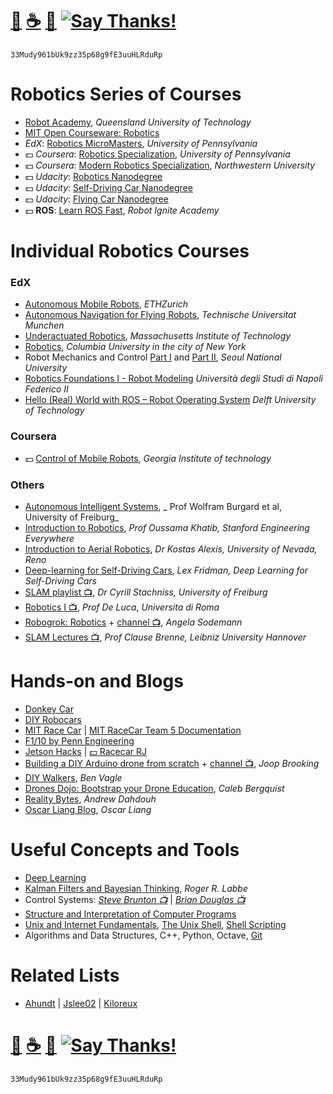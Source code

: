 # [🐳](https://mithi.github.io/deep-blueberry) [☕️](https://ko-fi.com/minimithi) [🧧](https://www.paypal.me/minimithi) [![Say Thanks!](https://img.shields.io/badge/Say%20Thanks-!-1EAEDB.svg)](https://saythanks.io/to/mithi) 
```
33Mudy961bUk9zz35p68g9fE3uuHLRduRp
```

# Robotics Series of Courses

- [Robot Academy][series1], _Queensland University of Technology_
- [MIT Open Courseware: Robotics][series9]
- _EdX_: [Robotics MicroMasters][series2], _University of Pennsylvania_
- :dollar: _Coursera_: [Robotics Specialization][series3], _University of Pennsylvania_
- :dollar: _Coursera_: [Modern Robotics Specialization][series4], _Northwestern University_ 
- :dollar: _Udacity_: [Robotics Nanodegree][series5]
- :dollar: _Udacity_: [Self-Driving Car Nanodegree][series6]
- :dollar: _Udacity_: [Flying Car Nanodegree][series7]
- :dollar: **ROS**: [Learn ROS Fast][series8], _Robot Ignite Academy_

[series1]: http://robotacademy.net.au
[series2]: https://www.edx.org/micromasters/pennx-robotics
[series3]: https://www.coursera.org/specializations/robotics
[series4]: https://www.coursera.org/specializations/modernrobotics
[series5]: https://www.udacity.com/robotics
[series6]: https://www.udacity.com/drive
[series7]: https://www.udacity.com/course/flying-car-nanodegree--nd787
[series8]: http://www.theconstructsim.com/construct-learn-develop-robots-using-ros/robotigniteacademy_learnros/
[series9]: https://ocw.mit.edu/search/ocwsearch.htm?q=robotics

# Individual Robotics Courses

### EdX
- [Autonomous Mobile Robots][course1], _ETHZurich_
- [Autonomous Navigation for Flying Robots][course2], _Technische Universitat Munchen_
- [Underactuated Robotics][course3], _Massachusetts Institute of Technology_
- [Robotics][course4], _Columbia University in the city of New York_
- Robot Mechanics and Control [Part I][course5] and [Part II][course6], _Seoul National University_
- [Robotics Foundations I - Robot Modeling][course7] _Università degli Studi di Napoli Federico II_
- [Hello (Real) World with ROS – Robot Operating System][course8] _Delft University of Technology_

### Coursera
- :dollar: [Control of Mobile Robots][course9], _Georgia Institute of technology_

### Others
- [Autonomous Intelligent Systems][course10], _ Prof Wolfram Burgard et al, University of Freiburg_
- [Introduction to Robotics][course11], _Prof Oussama Khatib, Stanford Engineering Everywhere_
- [Introduction to Aerial Robotics][course13], _Dr Kostas Alexis, University of Nevada, Reno_
- [Deep-learning for Self-Driving Cars][course14], _Lex Fridman, Deep Learning for Self-Driving Cars_
- [SLAM playlist 📺][course15], _Dr Cyrill Stachniss, University of Freiburg_
- [Robotics I 📺][course16], _Prof De Luca_, _Universita di Roma_
- [Robogrok: Robotics][course17a] + [channel 📺][course17b], _Angela Sodemann_
- [SLAM Lectures 📺][course18], _Prof Clause Brenne, Leibniz University Hannover_

[course1]: https://www.edx.org/course/autonomous-mobile-robots-ethx-amrx-2
[course2]: https://www.edx.org/course/autonomous-navigation-flying-robots-tumx-autonavx-0
[course3]: https://www.edx.org/course/underactuated-robotics-mitx-6-832x-0
[course4]: https://www.edx.org/course/robotics-columbiax-csmm-103x#!
[course5]: https://www.edx.org/course/robot-mechanics-control-part-i-snux-snu446-345-1x
[course6]: https://www.edx.org/course/robot-mechanics-control-part-ii-snux-snu446-345-2x
[course7]: https://www.edx.org/course/robotics-foundations-i-robot-modeling
[course8]: https://www.edx.org/course/hello-real-world-with-ros-robot-operating-system
[course9]: https://www.coursera.org/learn/mobile-robot
[course10]: http://ais.informatik.uni-freiburg.de/teaching/ss16/robotics/index_en.php
[course11]: https://see.stanford.edu/Course/CS223A
[course13]: http://www.kostasalexis.com/introduction-to-aerial-robotics.html
[course14]: http://selfdrivingcars.mit.edu/
[course15]: https://www.youtube.com/watch?v=V9qQc5X7O0k&list=PLgnQpQtFTOGQECnBvZSV61oxTrkPut-nc
[course16]: https://www.youtube.com/watch?v=pitZv3PuVMw&list=PLAQopGWlIcyaqDBW1zSKx7lHfVcOmWSWt
[course17a]: http://robogrok.com/index.html
[course17b]: https://www.youtube.com/user/asodemann3/videos
[course18]: https://www.youtube.com/watch?v=B2qzYCeT9oQ&list=PLpUPoM7Rgzi_7YWn14Va2FODh7LzADBSm


# Hands-on and Blogs

- [Donkey Car][h1]
- [DIY Robocars][h2]
- [MIT Race Car][h3] | [MIT RaceCar Team 5 Documentation][h4]
- [F1/10 by Penn Engineering ][h5]
- [Jetson Hacks][h6] | [:dollar: Racecar RJ][h7]
- [Building a DIY Arduino drone from scratch][h8] + [channel 📺][h13], _Joop Brooking_
- [DIY Walkers][h9], _Ben Vagle_
- [Drones Dojo: Bootstrap your Drone Education][h10], _Caleb Bergquist_
- [Reality Bytes][h11], _Andrew Dahdouh_
- [Oscar Liang Blog][h12], _Oscar Liang_

[h1]: http://www.donkeycar.com/
[h2]: http://diyrobocars.com/
[h3]: https://mit-racecar.github.io
[h4]: https://mit-racecar.github.io/6.141-spring-2016-team-5-documentation/
[h5]: http://f1tenth.org/lectures
[h6]: https://www.jetsonhacks.com/category/robotics/
[h7]:https://racecarj.com/
[h8]: http://www.brokking.net/ymfc-32_main.html
[h9]: https://dojofordrones.com/
[h10]: https://www.diywalkers.com/
[h11]: https://realitybytes.blog/
[h12]: https://oscarliang.com/
[h13]: https://www.youtube.com/user/MacPuffdog/playlists

# Useful Concepts and Tools
- [Deep Learning][tools1]
- [Kalman Filters and Bayesian Thinking][tools2], _Roger R. Labbe_
- Control Systems: _[Steve Brunton 📺][tools3]_ | _[Brian Douglas 📺][tools4]_
- [Structure and Interpretation of Computer Programs][tools5]
- [Unix and Internet Fundamentals][tools6], [The Unix Shell][tools7], [Shell Scripting][tools8]
- Algorithms and Data Structures, C++, Python, Octave, [Git][tools9]

[tools1]: https://mithi.github.io/deep-blueberry/
[tools2]: https://github.com/rlabbe/Kalman-and-Bayesian-Filters-in-Python/
[tools3]: https://youtu.be/Pi7l8mMjYVE?list=PLMrJAkhIeNNR20Mz-VpzgfQs5zrYi085m
[tools4]: https://www.youtube.com/user/ControlLectures/featured
[tools5]: https://groups.csail.mit.edu/mac/classes/6.001/abelson-sussman-lectures/
[tools6]: http://en.tldp.org/HOWTO/Unix-and-Internet-Fundamentals-HOWTO/
[tools7]: https://www.shellscript.sh/
[tools8]: https://swcarpentry.github.io/shell-novice/
[tools9]: http://gitimmersion.com/


# Related Lists
- [Ahundt](https://github.com/ahundt/awesome-robotics) |
[Jslee02](https://github.com/jslee02/awesome-robotics-libraries) |
[Kiloreux](https://github.com/Kiloreux/awesome-robotics)

# [🐳](https://mithi.github.io/deep-blueberry) [☕️](https://ko-fi.com/minimithi) [🧧](https://www.paypal.me/minimithi) [![Say Thanks!](https://img.shields.io/badge/Say%20Thanks-!-1EAEDB.svg)](https://saythanks.io/to/mithi) 
```
33Mudy961bUk9zz35p68g9fE3uuHLRduRp
```
